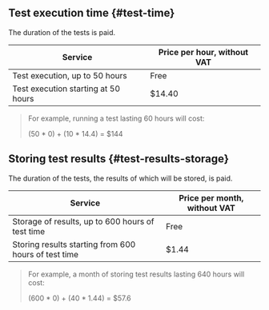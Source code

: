 ## Test execution time {#test-time}

The duration of the tests is paid.

| Service                              | Price per hour, without VAT |
| ------------------------------------ | --------------------------- |
| Test execution, up to 50 hours       | Free                        |
| Test execution starting at 50 hours  | $14.40                       |

> For example, running a test lasting 60 hours will cost:
>
> (50 * 0) + (10 * 14.4) = $144

## Storing test results {#test-results-storage} 

The duration of the tests, the results of which will be stored, is paid. 

| Service                                                | Price per month, without VAT |
| ------------------------------------------------------ | ---------------------------- |
| Storage of results, up to 600 hours of test time       | Free                         |
| Storing results starting from 600 hours of test time   | $1.44                        |

> For example, a month of storing test results lasting 640 hours will cost:
>
> (600 * 0) + (40 * 1.44) = $57.6